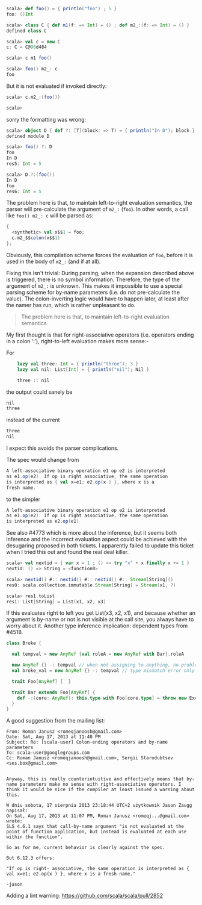 ```scala
scala> def foo() = { println("foo") ; 5 }
foo: ()Int

scala> class C { def m1(f: => Int) = () ; def m2_:(f: => Int) = () }
defined class C

scala> val c = new C
c: C = C@96d484

scala> c m1 foo()

scala> foo() m2_: c
foo
```
But it is not evaluated if invoked directly:
```scala
scala> c.m2_:(foo())

scala>
```
sorry the formatting was wrong:

```scala
scala> object D { def ?: [T](block: => T) = { println("In D"); block } }
defined module D

scala> foo() ?: D                                                       
foo
In D
res5: Int = 5

scala> D.?:(foo())                                                      
In D
foo
res6: Int = 5
```
The problem here is that, to maintain left-to-right evaluation semantics, the parser will pre-calculate the argument of `m2_:` (`foo`). In other words, a call like `foo() m2_: c` will be parsed as:
```scala
{
  <synthetic> val x$$1 = foo;
  c.m2_$$colon(x$$1)
};
```

Obviously, this compilation scheme forces the evaluation of `foo`, before it is used in the body of `m2_:` (and if at all).

Fixing this isn't trivial: During parsing, when the expansion described above is triggered, there is no symbol information. Therefore, the type of the argument of `m2_:` is unknown. This makes it impossible to use a special parsing scheme for by-name parameters (i.e. do not pre-calculate the value). The colon-inverting logic would have to happen later, at least after the namer has run, which is rather unpleasant to do.
> The problem here is that, to maintain left-to-right evaluation semantics

My first thought is that for right-associative operators (i.e. operators ending in a colon ‘:’), right-to-left evaluation makes more sense:-

For
```scala
    lazy val three: Int = { println("three"); 3 }
    lazy val nil: List[Int] = { println("nil"); Nil }

    three :: nil
```
the output could sanely be
```scala
nil
three
```
instead of the current
```scala
three
nil
```

I expect this avoids the parser complications.

The spec would change from

```scala
A left-associative binary operation e1 op e2 is interpreted
as e1.op(e2). If op is right associative, the same operation
is interpreted as { val x=e1; e2.op(x ) }, where x is a
fresh name.
```
to the simpler
```scala
A left-associative binary operation e1 op e2 is interpreted
as e1.op(e2). If op is right associative, the same operation
is interpreted as e2.op(e1)
```
See also #4773 which is more about the inference, but it seems both inference and the incorrect evaluation aspect could be achieved with the desugaring proposed in both tickets.
I apparently failed to update this ticket when I tried this out and found the real deal killer.
```scala
scala> val nextid = { var x = 1 ; () => try "x" + x finally x += 1 }
nextid: () => String = <function0>

scala> nextid() #:: nextid() #:: nextid() #:: Stream[String]()
res0: scala.collection.immutable.Stream[String] = Stream(x1, ?)

scala> res1.toList
res1: List[String] = List(x1, x2, x3)
```
If this evaluates right to left you get List(x3, x2, x1), and because whether an argument is by-name or not is not visible at the call site, you always have to worry about it.
Another type inference implication: dependent types from #4518.

```scala
class Broke {

  val tempval = new AnyRef {val roleA = new AnyRef with Bar}.roleA

  new AnyRef {} -: tempval // when not assigning to anything, no problem
  val broke_val = new AnyRef {} -: tempval // type mismatch error only when assigning

  trait Foo[AnyRef] {  }

  trait Bar extends Foo[AnyRef] {
    def -:(core: AnyRef): this.type with Foo[core.type] = throw new Exception()
  }
}
```
A good suggestion from the mailing list:

```
From: Roman Janusz <romeqjanoosh@gmail.com>
Date: Sat, Aug 17, 2013 at 11:40 PM
Subject: Re: [scala-user] Colon-ending operators and by-name parameters
To: scala-user@googlegroups.com
Cc: Roman Janusz <romeqjanoosh@gmail.com>, Sergii Starodubtsev <ses.box@gmail.com>


Anyway, this is really counterintuitive and effectively means that by-name parameters make no sense with right-associative operators. I think it would be nice if the compiler at least issued a warning about this.

W dniu sobota, 17 sierpnia 2013 23:18:44 UTC+2 użytkownik Jason Zaugg napisał:
On Sat, Aug 17, 2013 at 11:07 PM, Roman Janusz <romeqj...@gmail.com> wrote:
SLS 4.6.1 says that call-by-name argument "is not evaluated at the point of function application, but instead is evaluated at each use within the function".

So as for me, current behavior is clearly against the spec.

But 6.12.3 offers:

"If op is right- associative, the same operation is interpreted as { val x=e1; e2.op(x ) }, where x is a fresh name."

-jason
```
Adding a lint warning: https://github.com/scala/scala/pull/2852
